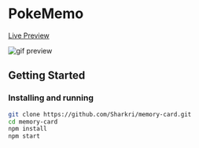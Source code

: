 # PokeMemo

[Live Preview](https://sharkri.github.io/pokememo/)

![gif preview](https://github.com/Sharkri/pokememo/assets/95330865/af45dd22-f605-4703-bcd0-4934d5e3c5e7)

## Getting Started

### Installing and running

```bash
git clone https://github.com/Sharkri/memory-card.git
cd memory-card
npm install
npm start
```
